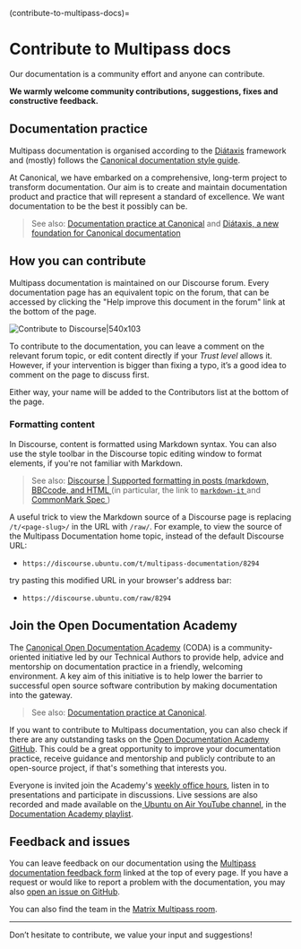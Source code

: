 (contribute-to-multipass-docs)=
# Contribute to Multipass docs

Our documentation is a community effort and anyone can contribute.

**We warmly welcome community contributions, suggestions, fixes and constructive feedback.**

## Documentation practice

Multipass documentation is organised according to the [Diátaxis](https://diataxis.fr/) framework and (mostly) follows the [Canonical documentation style guide](https://docs.ubuntu.com/styleguide/en/).

At Canonical, we have embarked on a comprehensive, long-term project to transform documentation. Our aim is to create and maintain documentation product and practice that will represent a standard of excellence. We want documentation to be the best it possibly can be.

> See also: [Documentation practice at Canonical](https://canonical.com/documentation) and [Diátaxis, a new foundation for Canonical documentation](https://ubuntu.com/blog/diataxis-a-new-foundation-for-canonical-documentation)

## How you can contribute

Multipass documentation is maintained on our Discourse forum. Every documentation page has an equivalent topic on the forum, that can be accessed by clicking the "Help improve this document in the forum" link at the bottom of the page.

![Contribute to Discourse|540x103](https://assets.ubuntu.com/v1/e099e5dc-contribute-to-discourse-docs.png)

To contribute to the documentation, you can leave a comment on the relevant forum topic, or edit content directly if your *Trust level* allows it. However, if your intervention is bigger than fixing a typo, it’s a good idea to comment on the page to discuss first.

Either way, your name will be added to the Contributors list at the bottom of the page.

### Formatting content 

In Discourse, content is formatted using Markdown syntax. You can also use the style toolbar in the Discourse topic editing window to format elements, if you're not familiar with Markdown.

> See also: [Discourse | Supported formatting in posts (markdown, BBCcode, and HTML ](https://meta.discourse.org/t/supported-formatting-in-posts-markdown-bbcode-and-html/239348) (in particular, the link to [`markdown-it` ](https://markdown-it.github.io/) and [CommonMark Spec ](https://spec.commonmark.org/))

A useful trick to view the Markdown source of a Discourse page is replacing `/t/<page-slug>/` in the URL with `/raw/`. For example, to view the source of the Multipass Documentation home topic, instead of the default Discourse URL:

* `https://discourse.ubuntu.com/t/multipass-documentation/8294`

try pasting this modified URL in your browser's address bar: 

* `https://discourse.ubuntu.com/raw/8294`

## Join the Open Documentation Academy

The [Canonical Open Documentation Academy](https://canonical.com/documentation/open-documentation-academy) (CODA) is a community-oriented initiative led by our Technical Authors to provide help, advice and mentorship on documentation practice in a friendly, welcoming environment. A key aim of this initiative is to help lower the barrier to successful open source software contribution by making documentation into the gateway.

> See also: [Documentation practice at Canonical](https://canonical.com/documentation). 

If you want to contribute to Multipass documentation, you can also check if there are any outstanding tasks on the [Open Documentation Academy GitHub](https://github.com/canonical/open-documentation-academy/issues?q=is%3Aissue+is%3Aopen+multipass+). This could be a great opportunity to improve your documentation practice, receive guidance and mentorship and publicly contribute to an open-source project, if that's something that interests you.

Everyone is invited join the Academy's [weekly office hours](https://discourse.ubuntu.com/t/documentation-office-hours/42771), listen in to presentations and participate in discussions. Live sessions are also recorded and made available on the[ Ubuntu on Air YouTube channel](https://www.youtube.com/@UbuntuOnAir), in the[ Documentation Academy playlist](https://www.youtube.com/watch?v=GT03aSdabJE&list=PL-qBHd6_LXWYefHij0dJ7c9X-Q9QfFFFa&pp=iAQB).


## Feedback and issues

You can leave feedback on our documentation using the [Multipass documentation feedback form](https://docs.google.com/forms/d/e/1FAIpQLSd0XZDU9sbOCiljceh3rO_rkp6vazy2ZsIWgx4gsvl_Sec4Ig/viewform) linked at the top of every page. If you have a request or would like to report a problem with the documentation, you may also [open an issue on GitHub](https://github.com/canonical/multipass/issues/new/choose). 

You can also find the team in the [Matrix Multipass room](https://app.element.io/#/room/#Multipass:matrix.org).

---

Don’t hesitate to contribute, we value your input and suggestions!
